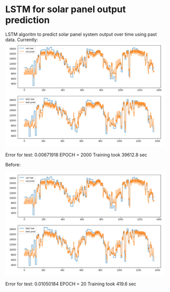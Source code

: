 # LSTM for solar panel output prediction
LSTM algoritm to predict solar panel system output over time using past data.
Currently:
![My image](https://github.com/nailtosun/LSTM-for-Solar-Panel-Output-Prediction/blob/master/img/readme2.PNG)


Error for test: 0.00671918
EPOCH = 2000
Training took 39612.8 sec


Before:

![My image](https://github.com/nailtosun/LSTM-for-Solar-Panel-Output-Prediction/blob/master/img/readme2.PNG)


Error for test: 0.01050184
EPOCH = 20
Training took 419.6 sec
